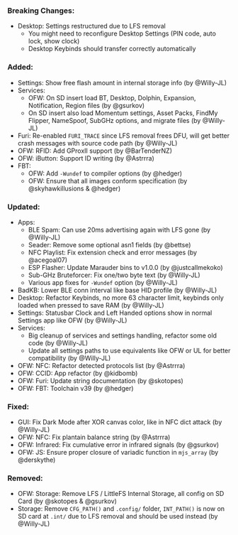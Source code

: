 ### Breaking Changes:
- Desktop: Settings restructured due to LFS removal
  - You might need to reconfigure Desktop Settings (PIN code, auto lock, show clock)
  - Desktop Keybinds should transfer correctly automatically

### Added:
- Settings: Show free flash amount in internal storage info (by @Willy-JL)
- Services:
  - OFW: On SD insert load BT, Desktop, Dolphin, Expansion, Notification, Region files (by @gsurkov)
  - On SD insert also load Momentum settings, Asset Packs, FindMy Flipper, NameSpoof, SubGHz options, and migrate files (by @Willy-JL)
- Furi: Re-enabled `FURI_TRACE` since LFS removal frees DFU, will get better crash messages with source code path (by @Willy-JL)
- OFW: RFID: Add GProxII support (by @BarTenderNZ)
- OFW: iButton: Support ID writing (by @Astrrra)
- FBT:
  - OFW: Add `-Wundef` to compiler options (by @hedger)
  - OFW: Ensure that all images conform specification (by @skyhawkillusions & @hedger)

### Updated:
- Apps:
  - BLE Spam: Can use 20ms advertising again with LFS gone (by @Willy-JL)
  - Seader: Remove some optional asn1 fields (by @bettse)
  - NFC Playlist: Fix extension check and error messages (by @acegoal07)
  - ESP Flasher: Update Marauder bins to v1.0.0 (by @justcallmekoko)
  - Sub-GHz Bruteforcer: Fix one/two byte text (by @Willy-JL)
  - Various app fixes for `-Wundef` option (by @Willy-JL)
- BadKB: Lower BLE conn interval like base HID profile (by @Willy-JL)
- Desktop: Refactor Keybinds, no more 63 character limit, keybinds only loaded when pressed to save RAM (by @Willy-JL)
- Settings: Statusbar Clock and Left Handed options show in normal Settings app like OFW (by @Willy-JL)
- Services:
  - Big cleanup of services and settings handling, refactor some old code (by @Willy-JL)
  - Update all settings paths to use equivalents like OFW or UL for better compatibility (by @Willy-JL)
- OFW: NFC: Refactor detected protocols list (by @Astrrra)
- OFW: CCID: App refactor (by @kidbomb)
- OFW: Furi: Update string documentation (by @skotopes)
- OFW: FBT: Toolchain v39 (by @hedger)

### Fixed:
- GUI: Fix Dark Mode after XOR canvas color, like in NFC dict attack (by @Willy-JL)
- OFW: NFC: Fix plantain balance string (by @Astrrra)
- OFW: Infrared: Fix cumulative error in infrared signals (by @gsurkov)
- OFW: JS: Ensure proper closure of variadic function in `mjs_array` (by @derskythe)

### Removed:
- OFW: Storage: Remove LFS / LittleFS Internal Storage, all config on SD Card (by @skotopes & @gsurkov)
- Storage: Remove `CFG_PATH()` and `.config/` folder, `INT_PATH()` is now on SD card at `.int/` due to LFS removal and should be used instead (by @Willy-JL)
